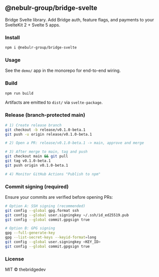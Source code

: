 ## @nebulr-group/bridge-svelte

Bridge Svelte library. Add Bridge auth, feature flags, and payments to your SvelteKit 2 + Svelte 5 apps.

### Install

```bash
npm i @nebulr-group/bridge-svelte
```

### Usage

See the `demo/` app in the monorepo for end-to-end wiring.

### Build

```bash
npm run build
```

Artifacts are emitted to `dist/` via `svelte-package`.

### Release (branch-protected main)

```bash
# 1) Create release branch
git checkout -b release/v0.1.0-beta.1
git push -u origin release/v0.1.0-beta.1

# 2) Open a PR: release/v0.1.0-beta.1 -> main, approve and merge

# 3) After merge to main, tag and push
git checkout main && git pull
git tag v0.1.0-beta.1
git push origin v0.1.0-beta.1

# 4) Monitor GitHub Actions "Publish to npm"
```

### Commit signing (required)

Ensure your commits are verified before opening PRs:

```bash
# Option A: SSH signing (recommended)
git config --global gpg.format ssh
git config --global user.signingkey ~/.ssh/id_ed25519.pub
git config --global commit.gpgsign true

# Option B: GPG signing
gpg --full-generate-key
gpg --list-secret-keys --keyid-format=long
git config --global user.signingkey <KEY_ID>
git config --global commit.gpgsign true
```

### License

MIT © thebridgedev
